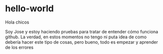 # hello-world
Hola chicos

Soy Jose y estoy haciendo pruebas para tratar de entender cómo funciona github.
La verdad, en estos momentos no tengo ni puta idea de como debería hacer este tipo de cosas, pero bueno, todo es empezar y aprender de los errores
